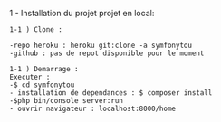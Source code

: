 1 - Installation du projet projet en local:

    1-1 ) Clone :
    
    -repo heroku : heroku git:clone -a symfonytou
    -github : pas de repot disponible pour le moment
    
    1-1 ) Demarrage :
    Executer :
    -$ cd symfonytou
    - installation de dependances : $ composer install
    -$php bin/console server:run
    - ouvrir navigateur : localhost:8000/home   
      